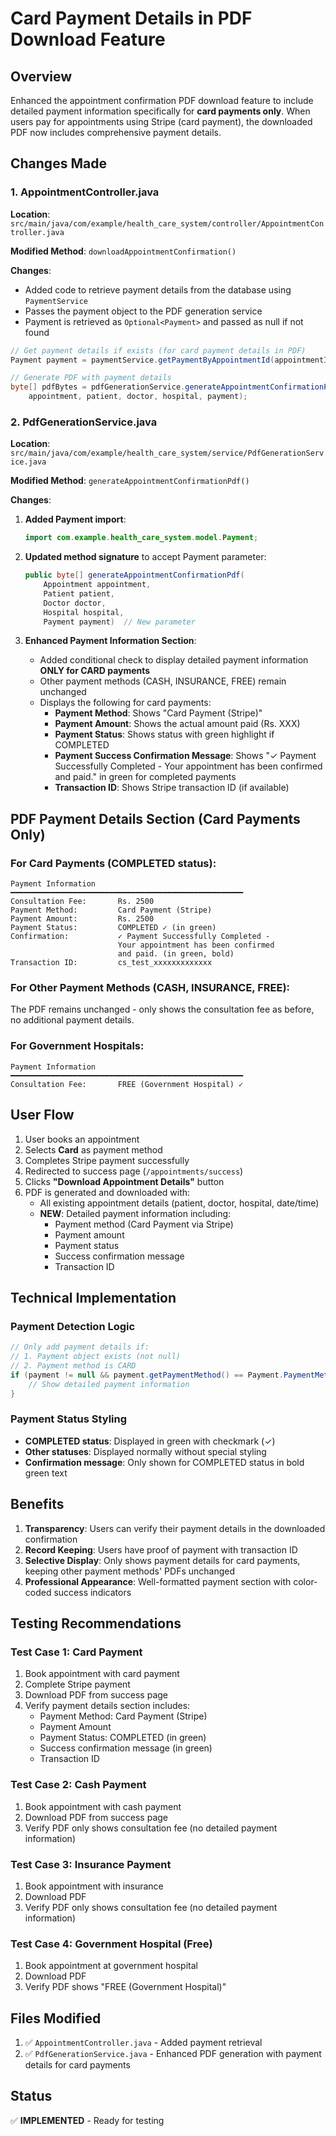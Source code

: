 # Card Payment Details in PDF Download Feature

## Overview
Enhanced the appointment confirmation PDF download feature to include detailed payment information specifically for **card payments only**. When users pay for appointments using Stripe (card payment), the downloaded PDF now includes comprehensive payment details.

## Changes Made

### 1. **AppointmentController.java** 
**Location**: `src/main/java/com/example/health_care_system/controller/AppointmentController.java`

**Modified Method**: `downloadAppointmentConfirmation()`

**Changes**:
- Added code to retrieve payment details from the database using `PaymentService`
- Passes the payment object to the PDF generation service
- Payment is retrieved as `Optional<Payment>` and passed as null if not found

```java
// Get payment details if exists (for card payment details in PDF)
Payment payment = paymentService.getPaymentByAppointmentId(appointmentId).orElse(null);

// Generate PDF with payment details
byte[] pdfBytes = pdfGenerationService.generateAppointmentConfirmationPdf(
    appointment, patient, doctor, hospital, payment);
```

### 2. **PdfGenerationService.java**
**Location**: `src/main/java/com/example/health_care_system/service/PdfGenerationService.java`

**Modified Method**: `generateAppointmentConfirmationPdf()`

**Changes**:
1. **Added Payment import**:
   ```java
   import com.example.health_care_system.model.Payment;
   ```

2. **Updated method signature** to accept Payment parameter:
   ```java
   public byte[] generateAppointmentConfirmationPdf(
       Appointment appointment,
       Patient patient,
       Doctor doctor,
       Hospital hospital,
       Payment payment)  // New parameter
   ```

3. **Enhanced Payment Information Section**:
   - Added conditional check to display detailed payment information **ONLY for CARD payments**
   - Other payment methods (CASH, INSURANCE, FREE) remain unchanged
   - Displays the following for card payments:
     * **Payment Method**: Shows "Card Payment (Stripe)"
     * **Payment Amount**: Shows the actual amount paid (Rs. XXX)
     * **Payment Status**: Shows status with green highlight if COMPLETED
     * **Payment Success Confirmation Message**: Shows "✓ Payment Successfully Completed - Your appointment has been confirmed and paid." in green for completed payments
     * **Transaction ID**: Shows Stripe transaction ID (if available)

## PDF Payment Details Section (Card Payments Only)

### For Card Payments (COMPLETED status):
```
Payment Information
━━━━━━━━━━━━━━━━━━━━━━━━━━━━━━━━━━━━━━━━━━━━━━━━━━━━
Consultation Fee:       Rs. 2500
Payment Method:         Card Payment (Stripe)
Payment Amount:         Rs. 2500
Payment Status:         COMPLETED ✓ (in green)
Confirmation:           ✓ Payment Successfully Completed - 
                        Your appointment has been confirmed 
                        and paid. (in green, bold)
Transaction ID:         cs_test_xxxxxxxxxxxxx
```

### For Other Payment Methods (CASH, INSURANCE, FREE):
The PDF remains unchanged - only shows the consultation fee as before, no additional payment details.

### For Government Hospitals:
```
Payment Information
━━━━━━━━━━━━━━━━━━━━━━━━━━━━━━━━━━━━━━━━━━━━━━━━━━━━
Consultation Fee:       FREE (Government Hospital) ✓
```

## User Flow

1. User books an appointment
2. Selects **Card** as payment method
3. Completes Stripe payment successfully
4. Redirected to success page (`/appointments/success`)
5. Clicks **"Download Appointment Details"** button
6. PDF is generated and downloaded with:
   - All existing appointment details (patient, doctor, hospital, date/time)
   - **NEW**: Detailed payment information including:
     - Payment method (Card Payment via Stripe)
     - Payment amount
     - Payment status
     - Success confirmation message
     - Transaction ID

## Technical Implementation

### Payment Detection Logic
```java
// Only add payment details if:
// 1. Payment object exists (not null)
// 2. Payment method is CARD
if (payment != null && payment.getPaymentMethod() == Payment.PaymentMethod.CARD) {
    // Show detailed payment information
}
```

### Payment Status Styling
- **COMPLETED status**: Displayed in green with checkmark (✓)
- **Other statuses**: Displayed normally without special styling
- **Confirmation message**: Only shown for COMPLETED status in bold green text

## Benefits

1. **Transparency**: Users can verify their payment details in the downloaded confirmation
2. **Record Keeping**: Users have proof of payment with transaction ID
3. **Selective Display**: Only shows payment details for card payments, keeping other payment methods' PDFs unchanged
4. **Professional Appearance**: Well-formatted payment section with color-coded success indicators

## Testing Recommendations

### Test Case 1: Card Payment
1. Book appointment with card payment
2. Complete Stripe payment
3. Download PDF from success page
4. Verify payment details section includes:
   - Payment Method: Card Payment (Stripe)
   - Payment Amount
   - Payment Status: COMPLETED (in green)
   - Success confirmation message (in green)
   - Transaction ID

### Test Case 2: Cash Payment
1. Book appointment with cash payment
2. Download PDF from success page
3. Verify PDF only shows consultation fee (no detailed payment information)

### Test Case 3: Insurance Payment
1. Book appointment with insurance
2. Download PDF
3. Verify PDF only shows consultation fee (no detailed payment information)

### Test Case 4: Government Hospital (Free)
1. Book appointment at government hospital
2. Download PDF
3. Verify PDF shows "FREE (Government Hospital)"

## Files Modified

1. ✅ `AppointmentController.java` - Added payment retrieval
2. ✅ `PdfGenerationService.java` - Enhanced PDF generation with payment details for card payments

## Status

✅ **IMPLEMENTED** - Ready for testing
